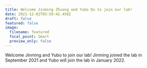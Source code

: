 ```yaml
---
title: Welcome Jinming Zhuang and Yubo Du to join our lab!
date: 2021-12-02T05:59:42.458Z
draft: false
featured: false
image:
  filename: featured
  focal_point: Smart
  preview_only: false
---
```

Welcome Jinming and Yubo to join our lab!
Jinming joined the lab in September 2021 and Yubo will join the lab in January 2022.
